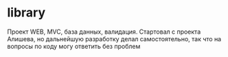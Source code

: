 # library
Проект WEB, MVC, база данных, валидация.
Стартовал с проекта Алишева, но дальнейшую разработку делал самостоятельно, так что на вопросы по коду могу ответить без проблем
